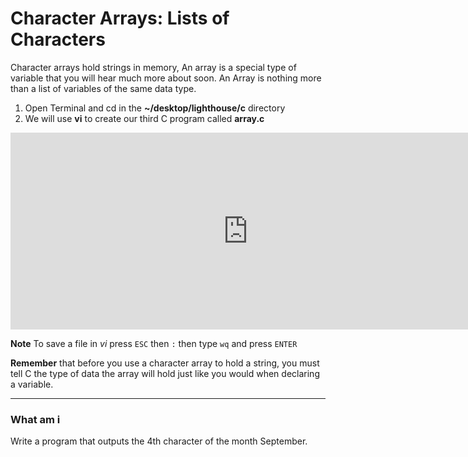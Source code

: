 # Character Arrays: Lists of Characters

Character arrays hold strings in memory, An array is a special type of variable that you will hear much more about soon. An Array is nothing more than a list of variables of the same data type.

1. Open Terminal and cd in the **~/desktop/lighthouse/c** directory
2. We will use **vi** to create our third C program called **array.c**

<iframe width="760" height="315" src="https://www.youtube.com/embed/O0A8EX9S5tw" frameborder="0" allowfullscreen></iframe>

**Note** To save a file in *vi* press `ESC` then `:` then type `wq` and press `ENTER`

**Remember** that before you use a character array to hold a string, you must tell C the type of data the array will hold just like you would when declaring a variable.

---
### What am i

Write a program that outputs the 4th character of the month September.
